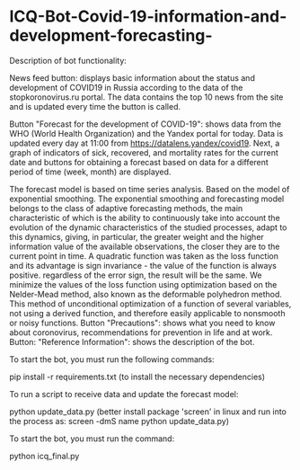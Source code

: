 # ICQ-Bot-Covid-19-information-and-development-forecasting-

Description of bot functionality:
    
News feed button: displays basic information about the status and development of COVID19 in Russia according to the data of the stopkoronovirus.ru portal.
The data contains the top 10 news from the site and is updated every time the button is called.

Button "Forecast for the development of COVID-19": shows data from the WHO (World Health Organization) and the Yandex portal for today.
Data is updated every day at 11:00 from https://datalens.yandex/covid19.
Next, a graph of indicators of sick, recovered, and mortality rates for the current date and buttons for obtaining a forecast based on data for a different period of time (week, month) are displayed.

The forecast model is based on time series analysis. Based on the model of exponential smoothing.
The exponential smoothing and forecasting model belongs to the class of adaptive forecasting methods,
the main characteristic of which is the ability to continuously take into account the evolution of the dynamic characteristics of the studied processes,
adapt to this dynamics, giving, in particular, the greater weight and the higher information value of the available observations,
the closer they are to the current point in time.
A quadratic function was taken as the loss function and its advantage is sign invariance - the value of the function is always positive. regardless of the error sign, the result will be the same.
We minimize the values of the loss function using optimization based on the Nelder-Mead method,
also known as the deformable polyhedron method. This method of unconditional optimization of a function of several variables,
not using a derived function, and therefore easily applicable to nonsmooth or noisy functions.
Button "Precautions": shows what you need to know about coronovirus, recommendations for prevention in life and at work.
Button: "Reference Information": shows the description of the bot.

To start the bot, you must run the following commands:

pip install -r requirements.txt (to install the necessary dependencies)

To run a script to receive data and update the forecast model:

python update_data.py (better install package 'screen' in linux and run into the process as: screen -dmS name python update_data.py)

To start the bot, you must run the command:

python icq_final.py
